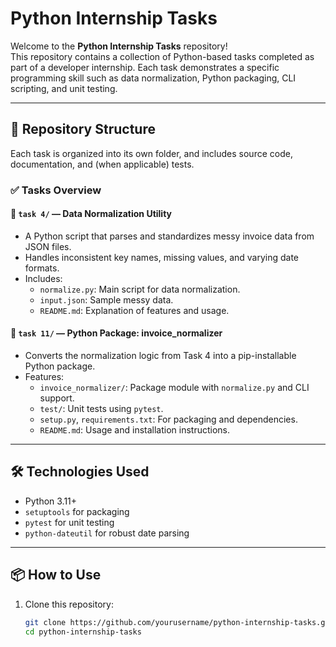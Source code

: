 # Python Internship Tasks

Welcome to the **Python Internship Tasks** repository!  
This repository contains a collection of Python-based tasks completed as part of a developer internship. Each task demonstrates a specific programming skill such as data normalization, Python packaging, CLI scripting, and unit testing.

---

## 📁 Repository Structure

Each task is organized into its own folder, and includes source code, documentation, and (when applicable) tests.

### ✅ Tasks Overview

#### 🔹 `task 4/` — **Data Normalization Utility**
- A Python script that parses and standardizes messy invoice data from JSON files.
- Handles inconsistent key names, missing values, and varying date formats.
- Includes:
  - `normalize.py`: Main script for data normalization.
  - `input.json`: Sample messy data.
  - `README.md`: Explanation of features and usage.

#### 🔹 `task 11/` — **Python Package: invoice_normalizer**
- Converts the normalization logic from Task 4 into a pip-installable Python package.
- Features:
  - `invoice_normalizer/`: Package module with `normalize.py` and CLI support.
  - `test/`: Unit tests using `pytest`.
  - `setup.py`, `requirements.txt`: For packaging and dependencies.
  - `README.md`: Usage and installation instructions.

---

## 🛠 Technologies Used

- Python 3.11+
- `setuptools` for packaging
- `pytest` for unit testing
- `python-dateutil` for robust date parsing

---

## 📦 How to Use

1. Clone this repository:
   ```bash
   git clone https://github.com/yourusername/python-internship-tasks.git
   cd python-internship-tasks
